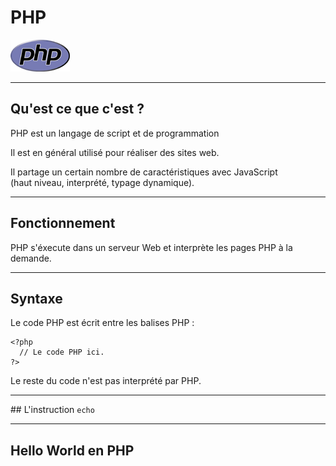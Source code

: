 # PHP

![PHP Logo](img/php.png)



---



## Qu'est ce que c'est ?

PHP est un langage de script et de programmation

Il est en général utilisé pour réaliser des sites web.

Il partage un certain nombre de caractéristiques avec JavaScript  
(haut niveau, interprété, typage dynamique).



---



## Fonctionnement

PHP s'éxecute dans un serveur Web et interprète les pages PHP à la demande.

<!-- TODO Schema, y'en a un bien sur wikipedia -->


---



## Syntaxe


Le code PHP est écrit entre les balises PHP :

```
<?php
  // Le code PHP ici.
?>
```

Le reste du code n'est pas interprété par PHP.



---



## L'instruction `echo`



---


## Hello World en PHP
